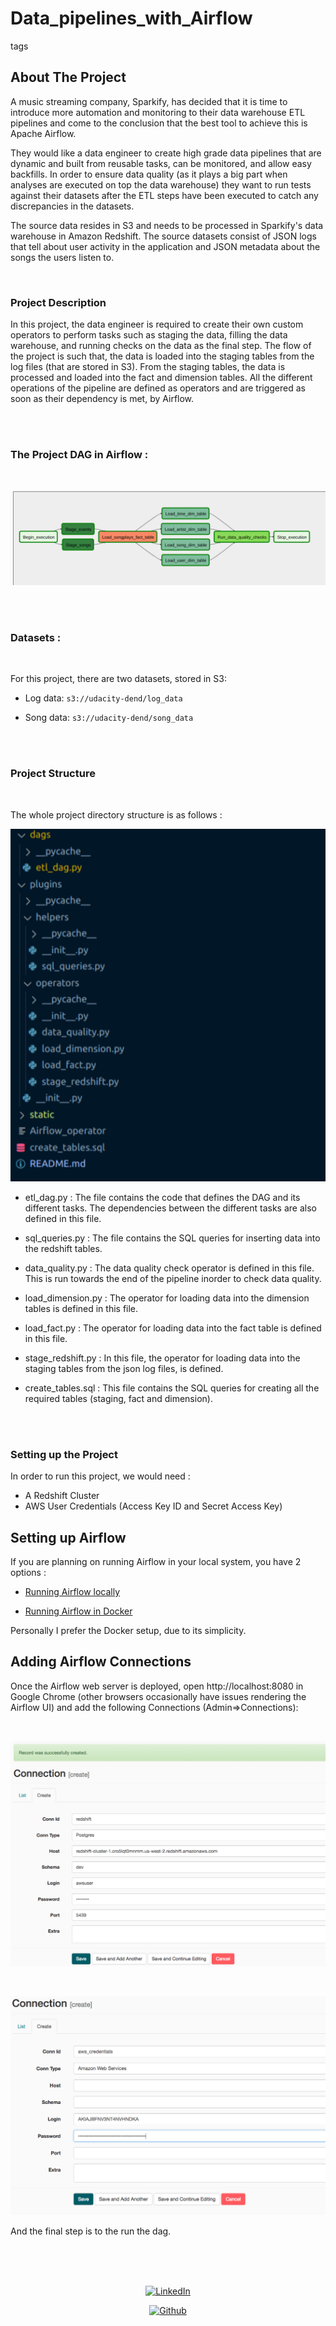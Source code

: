 # Data_pipelines_with_Airflow

tags

<!-- ABOUT THE PROJECT -->
## About The Project

A music streaming company, Sparkify, has decided that it is time to introduce more automation and monitoring to their data warehouse ETL pipelines and come to the conclusion that the best tool to achieve this is Apache Airflow.

They would like a data engineer to create high grade data pipelines that are dynamic and built from reusable tasks, can be monitored, and allow easy backfills. In order to ensure data quality (as it plays a big part when analyses are executed on top the data warehouse) they want to run tests against their datasets after the ETL steps have been executed to catch any discrepancies in the datasets.

The source data resides in S3 and needs to be processed in Sparkify's data warehouse in Amazon Redshift. The source datasets consist of JSON logs that tell about user activity in the application and JSON metadata about the songs the users listen to.

<br>

### Project Description

In this project, the data engineer is required to create their own custom operators to perform tasks such as staging the data, filling the data warehouse, and running checks on the data as the final step. The flow of the project is such that, the data is loaded into the staging tables from the log files (that are stored in S3). From the staging tables, the data is processed and loaded into the fact and dimension tables. All the different operations of the pipeline are defined as operators and are triggered as soon as their dependency is met, by Airflow. 

<br><br>

### The Project DAG in Airflow :
<br>
<div align=center>

![project_workflow](./static/dag.png)
</div>
<br><br>

### Datasets :

<br>

For this project, there are two datasets, stored in S3:

* Log data: ``` s3://udacity-dend/log_data ```

* Song data:  ``` s3://udacity-dend/song_data ```

<br><br>

### Project Structure

<br>

The whole project directory structure is as follows :
<br>
<div align=center>

![project_workflow](./static/directory_structure.png)
</div>

* etl_dag.py : The file contains the code that defines the DAG and its different tasks. The dependencies between the different tasks are also defined in this file.

* sql_queries.py : The file contains the SQL queries for inserting data into the redshift tables.

* data_quality.py : The data quality check operator is defined in this file. This is run towards the end of the pipeline inorder to check data quality.

* load_dimension.py : The operator for loading data into the dimension tables is defined in this file.

* load_fact.py : The operator for loading data into the fact table is defined in this file.

* stage_redshift.py : In this file, the operator for loading data into the staging tables from the json log files, is defined.

* create_tables.sql : This file contains the SQL queries for creating all the required tables (staging, fact and dimension).

<br><br>

### Setting up the Project

In order to run this project, we would need :

* A Redshift Cluster
* AWS User Credentials (Access Key ID and Secret Access Key)

Setting up Airflow
---
If you are planning on running Airflow in your local system, you have 2 options :

*  [Running Airflow locally](https://airflow.apache.org/docs/apache-airflow/stable/start/local.html)

*  [Running Airflow in Docker](https://airflow.apache.org/docs/apache-airflow/stable/start/docker.html)

Personally I prefer the Docker setup, due to its simplicity.

Adding Airflow Connections
---
Once the Airflow web server is deployed, open http://localhost:8080 in Google Chrome (other browsers occasionally have issues rendering the Airflow UI) and add the following Connections (Admin=>Connections):

<br>
<div align=center>

![project_workflow](./static/conn1.png)
</div>

<br>
<div align=center>

![project_workflow](./static/conn2.png)
</div>

And the final step is to the run the dag.

<!-- Connect with me -->
<div align=center>
<br><br><br>

[![LinkedIn](https://img.shields.io/badge/LinkedIn-0077B5?style=for-the-badge&logo=linkedin&logoColor=white)](https://www.linkedin.com/in/deepankar-acharyya-034053a5/)

[![Github](https://img.shields.io/badge/GitHub-100000?style=for-the-badge&logo=github&logoColor=white)](https://github.com/DeepankarAcharyya)

<br><br>
</div>